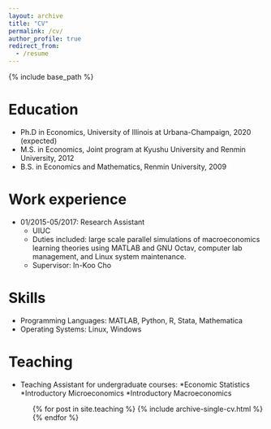 ```yaml
---
layout: archive
title: "CV"
permalink: /cv/
author_profile: true
redirect_from:
  - /resume
---
```


{% include base_path %}

Education
======
* Ph.D in Economics, University of Illinois at Urbana-Champaign, 2020 (expected)
* M.S. in Economics, Joint program at Kyushu University and Renmin University, 2012
* B.S. in Economics and Mathematics, Renmin University, 2009

Work experience
======
* 01/2015-05/2017: Research Assistant
  * UIUC
  * Duties included: large scale parallel simulations of macroeconomics learning theories using MATLAB and GNU Octav, computer lab management, and Linux system maintenance.
  * Supervisor: In-Koo Cho
  
  
Skills
======
* Programming Languages: MATLAB, Python, R, Stata, Mathematica
* Operating Systems: Linux, Windows 


  
Teaching
======
* Teaching Assistant for undergraduate courses:
    *Economic Statistics
    *Introductory Microeconomics 
    *Introductory Macroeconomics 

  <ul>{% for post in site.teaching %}
    {% include archive-single-cv.html %}
  {% endfor %}</ul>
  


